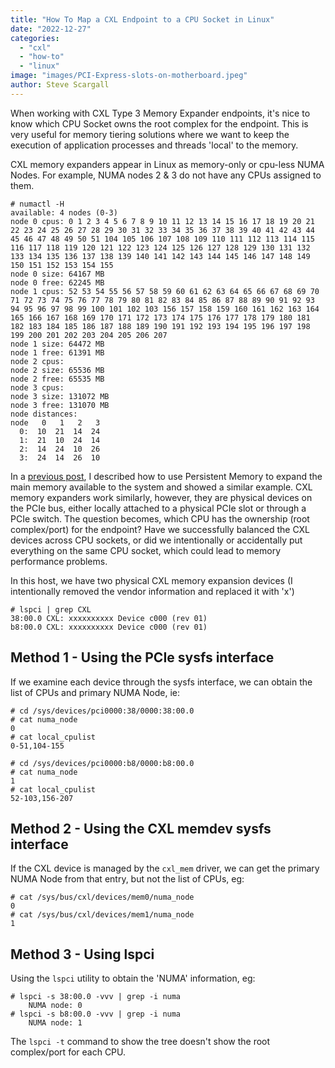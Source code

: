 ```yaml
---
title: "How To Map a CXL Endpoint to a CPU Socket in Linux"
date: "2022-12-27"
categories: 
  - "cxl"
  - "how-to"
  - "linux"
image: "images/PCI-Express-slots-on-motherboard.jpeg"
author: Steve Scargall
---
```


When working with CXL Type 3 Memory Expander endpoints, it's nice to know which CPU Socket owns the root complex for the endpoint. This is very useful for memory tiering solutions where we want to keep the execution of application processes and threads 'local' to the memory.

CXL memory expanders appear in Linux as memory-only or cpu-less NUMA Nodes. For example, NUMA nodes 2 & 3 do not have any CPUs assigned to them.

```
# numactl -H
available: 4 nodes (0-3)
node 0 cpus: 0 1 2 3 4 5 6 7 8 9 10 11 12 13 14 15 16 17 18 19 20 21 22 23 24 25 26 27 28 29 30 31 32 33 34 35 36 37 38 39 40 41 42 43 44 45 46 47 48 49 50 51 104 105 106 107 108 109 110 111 112 113 114 115 116 117 118 119 120 121 122 123 124 125 126 127 128 129 130 131 132 133 134 135 136 137 138 139 140 141 142 143 144 145 146 147 148 149 150 151 152 153 154 155
node 0 size: 64167 MB
node 0 free: 62245 MB
node 1 cpus: 52 53 54 55 56 57 58 59 60 61 62 63 64 65 66 67 68 69 70 71 72 73 74 75 76 77 78 79 80 81 82 83 84 85 86 87 88 89 90 91 92 93 94 95 96 97 98 99 100 101 102 103 156 157 158 159 160 161 162 163 164 165 166 167 168 169 170 171 172 173 174 175 176 177 178 179 180 181 182 183 184 185 186 187 188 189 190 191 192 193 194 195 196 197 198 199 200 201 202 203 204 205 206 207
node 1 size: 64472 MB
node 1 free: 61391 MB
node 2 cpus:
node 2 size: 65536 MB
node 2 free: 65535 MB
node 3 cpus:
node 3 size: 131072 MB
node 3 free: 131070 MB
node distances:
node   0   1   2   3 
  0:  10  21  14  24 
  1:  21  10  24  14 
  2:  14  24  10  26 
  3:  24  14  26  10 
```

In a [previous post](https://stevescargall.com/2019/07/09/how-to-extend-volatile-system-memory-ram-using-persistent-memory-on-linux/), I described how to use Persistent Memory to expand the main memory available to the system and showed a similar example. CXL memory expanders work similarly, however, they are physical devices on the PCIe bus, either locally attached to a physical PCIe slot or through a PCIe switch. The question becomes, which CPU has the ownership (root complex/port) for the endpoint? Have we successfully balanced the CXL devices across CPU sockets, or did we intentionally or accidentally put everything on the same CPU socket, which could lead to memory performance problems.

In this host, we have two physical CXL memory expansion devices (I intentionally removed the vendor information and replaced it with 'x')

```
# lspci | grep CXL 
38:00.0 CXL: xxxxxxxxxx Device c000 (rev 01)
b8:00.0 CXL: xxxxxxxxxx Device c000 (rev 01)
```

## Method 1 - Using the PCIe sysfs interface

If we examine each device through the sysfs interface, we can obtain the list of CPUs and primary NUMA Node, ie:

```
# cd /sys/devices/pci0000:38/0000:38:00.0
# cat numa_node 
0
# cat local_cpulist 
0-51,104-155

# cd /sys/devices/pci0000:b8/0000:b8:00.0
# cat numa_node 
1
# cat local_cpulist
52-103,156-207
```

## Method 2 - Using the CXL memdev sysfs interface

If the CXL device is managed by the `cxl_mem` driver, we can get the primary NUMA Node from that entry, but not the list of CPUs, eg:

```
# cat /sys/bus/cxl/devices/mem0/numa_node
0
# cat /sys/bus/cxl/devices/mem1/numa_node 
1
```

## Method 3 - Using lspci

Using the `lspci` utility to obtain the 'NUMA' information, eg:

```
# lspci -s 38:00.0 -vvv | grep -i numa
	NUMA node: 0
# lspci -s b8:00.0 -vvv | grep -i numa
	NUMA node: 1
```

The `lspci -t` command to show the tree doesn't show the root complex/port for each CPU.
